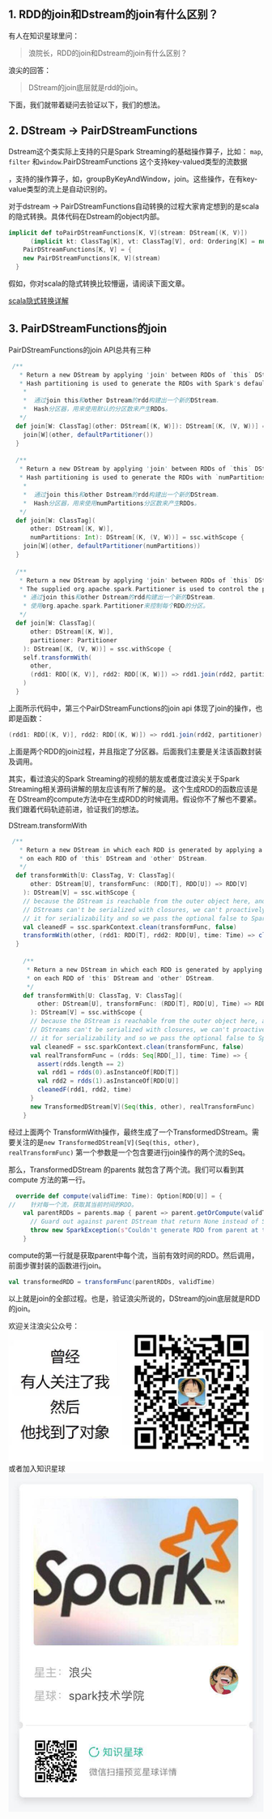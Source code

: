 
## 1. RDD的join和Dstream的join有什么区别？

有人在知识星球里问：
 > 浪院长，RDD的join和Dstream的join有什么区别？
 
浪尖的回答：
 > DStream的join底层就是rdd的join。
 
 下面，我们就带着疑问去验证以下，我们的想法。
 
## 2. DStream -> PairDStreamFunctions

Dstream这个类实际上支持的只是Spark Streaming的基础操作算子，比如： `map`, `filter` 和`window`.PairDStreamFunctions 这个支持key-valued类型的流数据

，支持的操作算子，如，groupByKeyAndWindow，join。这些操作，在有key-value类型的流上是自动识别的。

对于dstream -> PairDStreamFunctions自动转换的过程大家肯定想到的是scala的隐式转换。具体代码在Dstream的object内部。

```scala
implicit def toPairDStreamFunctions[K, V](stream: DStream[(K, V)])
      (implicit kt: ClassTag[K], vt: ClassTag[V], ord: Ordering[K] = null):
    PairDStreamFunctions[K, V] = {
    new PairDStreamFunctions[K, V](stream)
  }
```

假如，你对scala的隐式转换比较懵逼，请阅读下面文章。

[scala隐式转换详解](https://mp.weixin.qq.com/s/b7Im9KTdI5BRh40-gPTrjg)
 
## 3. PairDStreamFunctions的join 

PairDStreamFunctions的join API总共有三种

```scala
 /**
   * Return a new DStream by applying 'join' between RDDs of `this` DStream and `other` DStream.
   * Hash partitioning is used to generate the RDDs with Spark's default number of partitions.
    *
    *  通过join this和other Dstream的rdd构建出一个新的DStream.
    *  Hash分区器，用来使用默认的分区数来产生RDDs。
   */
  def join[W: ClassTag](other: DStream[(K, W)]): DStream[(K, (V, W))] = ssc.withScope {
    join[W](other, defaultPartitioner())
  }

  /**
   * Return a new DStream by applying 'join' between RDDs of `this` DStream and `other` DStream.
   * Hash partitioning is used to generate the RDDs with `numPartitions` partitions.
    *
    *  通过join this和other Dstream的rdd构建出一个新的DStream.
    *  Hash分区器，用来使用numPartitions分区数来产生RDDs。
   */
  def join[W: ClassTag](
      other: DStream[(K, W)],
      numPartitions: Int): DStream[(K, (V, W))] = ssc.withScope {
    join[W](other, defaultPartitioner(numPartitions))
  }

  /**
   * Return a new DStream by applying 'join' between RDDs of `this` DStream and `other` DStream.
   * The supplied org.apache.spark.Partitioner is used to control the partitioning of each RDD.
    * 通过join this和other Dstream的rdd构建出一个新的DStream.
    * 使用org.apache.spark.Partitioner来控制每个RDD的分区。
   */
  def join[W: ClassTag](
      other: DStream[(K, W)],
      partitioner: Partitioner
    ): DStream[(K, (V, W))] = ssc.withScope {
    self.transformWith(
      other,
      (rdd1: RDD[(K, V)], rdd2: RDD[(K, W)]) => rdd1.join(rdd2, partitioner)
    )
  }
``` 

上面所示代码中，第三个PairDStreamFunctions的join api 体现了join的操作，也即是函数：

```scala
(rdd1: RDD[(K, V)], rdd2: RDD[(K, W)]) => rdd1.join(rdd2, partitioner)
```  

上面是两个RDD的join过程，并且指定了分区器。后面我们主要是关注该函数封装及调用。 

其实，看过浪尖的Spark Streaming的视频的朋友或者度过浪尖关于Spark Streaming相关源码讲解的朋友应该有所了解的是。
这个生成RDD的函数应该是在  DStream的compute方法中在生成RDD的时候调用。假设你不了解也不要紧。
我们跟着代码轨迹前进，验证我们的想法。

DStream.transformWith
```scala
 /**
   * Return a new DStream in which each RDD is generated by applying a function
   * on each RDD of 'this' DStream and 'other' DStream.
   */
  def transformWith[U: ClassTag, V: ClassTag](
      other: DStream[U], transformFunc: (RDD[T], RDD[U]) => RDD[V]
    ): DStream[V] = ssc.withScope {
    // because the DStream is reachable from the outer object here, and because
    // DStreams can't be serialized with closures, we can't proactively check
    // it for serializability and so we pass the optional false to SparkContext.clean
    val cleanedF = ssc.sparkContext.clean(transformFunc, false)
    transformWith(other, (rdd1: RDD[T], rdd2: RDD[U], time: Time) => cleanedF(rdd1, rdd2))
  }
  
    /**
     * Return a new DStream in which each RDD is generated by applying a function
     * on each RDD of 'this' DStream and 'other' DStream.
     */
    def transformWith[U: ClassTag, V: ClassTag](
        other: DStream[U], transformFunc: (RDD[T], RDD[U], Time) => RDD[V]
      ): DStream[V] = ssc.withScope {
      // because the DStream is reachable from the outer object here, and because
      // DStreams can't be serialized with closures, we can't proactively check
      // it for serializability and so we pass the optional false to SparkContext.clean
      val cleanedF = ssc.sparkContext.clean(transformFunc, false)
      val realTransformFunc = (rdds: Seq[RDD[_]], time: Time) => {
        assert(rdds.length == 2)
        val rdd1 = rdds(0).asInstanceOf[RDD[T]]
        val rdd2 = rdds(1).asInstanceOf[RDD[U]]
        cleanedF(rdd1, rdd2, time)
      }
      new TransformedDStream[V](Seq(this, other), realTransformFunc)
    }
```  

经过上面两个 TransformWith操作，最终生成了一个TransformedDStream。需要关注的是`new TransformedDStream[V](Seq(this, other), realTransformFunc)`
第一个参数是一个包含要进行join操作的两个流的Seq。

那么，TransformedDStream 的parents 就包含了两个流。我们可以看到其 compute 方法的第一行。

```scala
  override def compute(validTime: Time): Option[RDD[U]] = {
//    针对每一个流，获取其当前时间的RDD。
    val parentRDDs = parents.map { parent => parent.getOrCompute(validTime).getOrElse(
      // Guard out against parent DStream that return None instead of Some(rdd) to avoid NPE
      throw new SparkException(s"Couldn't generate RDD from parent at time $validTime"))
    }
```
compute的第一行就是获取parent中每个流，当前有效时间的RDD。然后调用，前面步骤封装的函数进行join。

```scala
val transformedRDD = transformFunc(parentRDDs, validTime)
```
     
以上就是join的全部过程。也是，验证浪尖所说的，DStream的join底层就是RDD的join。

欢迎关注浪尖公众号：
![image](../微信公众号.jpg)
或者加入知识星球
![image](../知识星球.jpg)